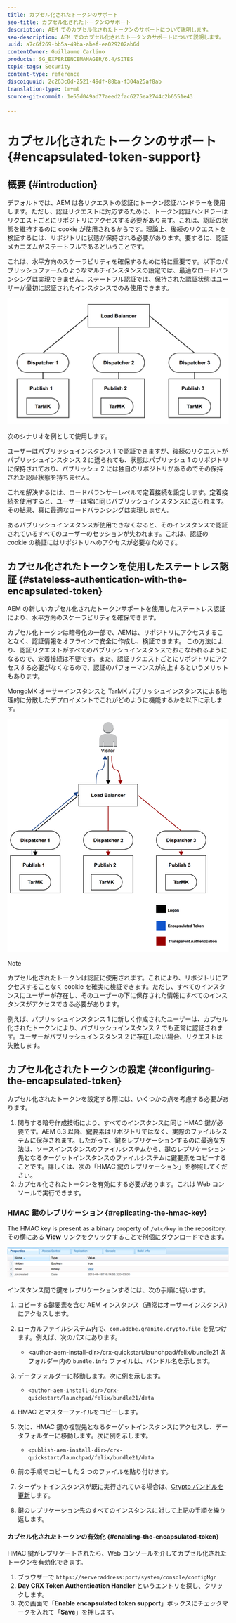 ```yaml
---
title: カプセル化されたトークンのサポート
seo-title: カプセル化されたトークンのサポート
description: AEM でのカプセル化されたトークンのサポートについて説明します。
seo-description: AEM でのカプセル化されたトークンのサポートについて説明します。
uuid: a7c6f269-bb5a-49ba-abef-ea029202ab6d
contentOwner: Guillaume Carlino
products: SG_EXPERIENCEMANAGER/6.4/SITES
topic-tags: Security
content-type: reference
discoiquuid: 2c263c0d-2521-49df-88ba-f304a25af8ab
translation-type: tm+mt
source-git-commit: 1e55d049ad77aeed2fac6275ea2744c2b6551e43

---
```



# カプセル化されたトークンのサポート{#encapsulated-token-support}

## 概要 {#introduction}

デフォルトでは、AEM は各リクエストの認証にトークン認証ハンドラーを使用します。ただし、認証リクエストに対応するために、トークン認証ハンドラーはリクエストごとにリポジトリにアクセスする必要があります。これは、認証の状態を維持するのに cookie が使用されるからです。理論上、後続のリクエストを検証するには、リポジトリに状態が保持される必要があります。要するに、認証メカニズムがステートフルであるということです。

これは、水平方向のスケーラビリティを確保するために特に重要です。以下のパブリッシュファームのようなマルチインスタンスの設定では、最適なロードバランシングは実現できません。ステートフル認証では、保持された認証状態はユーザーが最初に認証されたインスタンスでのみ使用できます。

![chlimage_1-33](assets/chlimage_1-33.png)

次のシナリオを例として使用します。

ユーザーはパブリッシュインスタンス 1 で認証できますが、後続のリクエストがパブリッシュインスタンス 2 に送られても、状態はパブリッシュ 1 のリポジトリに保持されており、パブリッシュ 2 には独自のリポジトリがあるのでその保持された認証状態を持ちません。

これを解決するには、ロードバランサーレベルで定着接続を設定します。定着接続を使用すると、ユーザーは常に同じパブリッシュインスタンスに送られます。その結果、真に最適なロードバランシングは実現しません。

あるパブリッシュインスタンスが使用できなくなると、そのインスタンスで認証されているすべてのユーザーのセッションが失われます。これは、認証の cookie の検証にはリポジトリへのアクセスが必要なためです。

## カプセル化されたトークンを使用したステートレス認証 {#stateless-authentication-with-the-encapsulated-token}

AEM の新しいカプセル化されたトークンサポートを使用したステートレス認証により、水平方向のスケーラビリティを確保できます。

カプセル化トークンは暗号化の一部で、AEMは、リポジトリにアクセスすることなく、認証情報をオフラインで安全に作成し、検証できます。 この方法により、認証リクエストがすべてのパブリッシュインスタンスでおこなわれるようになるので、定着接続は不要です。また、認証リクエストごとにリポジトリにアクセスする必要がなくなるので、認証のパフォーマンスが向上するというメリットもあります。

MongoMK オーサーインスタンスと TarMK パブリッシュインスタンスによる地理的に分散したデプロイメントでこれがどのように機能するかを以下に示します。

![chlimage_1-34](assets/chlimage_1-34.png)

>[!NOTE]
>
>カプセル化されたトークンは認証に使用されます。これにより、リポジトリにアクセスすることなく cookie を確実に検証できます。ただし、すべてのインスタンスにユーザーが存在し、そのユーザーの下に保存された情報にすべてのインスタンスがアクセスできる必要があります。
>
>例えば、パブリッシュインスタンス 1 に新しく作成されたユーザーは、カプセル化されたトークンにより、パブリッシュインスタンス 2 でも正常に認証されます。ユーザーがパブリッシュインスタンス 2 に存在しない場合、リクエストは失敗します。


## カプセル化されたトークンの設定 {#configuring-the-encapsulated-token}

カプセル化されたトークンを設定する際には、いくつかの点を考慮する必要があります。

1. 関与する暗号作成技術により、すべてのインスタンスに同じ HMAC 鍵が必要です。AEM 6.3 以降、鍵要素はリポジトリではなく、実際のファイルシステムに保存されます。したがって、鍵をレプリケーションするのに最適な方法は、ソースインスタンスのファイルシステムから、鍵のレプリケーション先となるターゲットインスタンスのファイルシステムに鍵要素をコピーすることです。詳しくは、次の「HMAC 鍵のレプリケーション」を参照してください。
1. カプセル化されたトークンを有効にする必要があります。これは Web コンソールで実行できます。

### HMAC 鍵のレプリケーション {#replicating-the-hmac-key}

The HMAC key is present as a binary property of `/etc/key` in the repository. その横にある **View** リンクをクリックすることで別個にダウンロードできます。

![chlimage_1-35](assets/chlimage_1-35.png)

インスタンス間で鍵をレプリケーションするには、次の手順に従います。

1. コピーする鍵要素を含む AEM インスタンス（通常はオーサーインスタンス）にアクセスします。
1. ローカルファイルシステム内で、`com.adobe.granite.crypto.file` を見つけます。例えば、次のパスにあります。

   * &lt;author-aem-install-dir>/crx-quickstart/launchpad/felix/bundle21
   各フォルダー内の `bundle.info` ファイルは、バンドル名を示します。 

1. データフォルダーに移動します。次に例を示します。

   * `<author-aem-install-dir>/crx-quickstart/launchpad/felix/bundle21/data`

1. HMAC とマスターファイルをコピーします。
1. 次に、HMAC 鍵の複製先となるターゲットインスタンスにアクセスし、データフォルダーに移動します。次に例を示します。

   * `<publish-aem-install-dir>/crx-quickstart/launchpad/felix/bundle21/data`

1. 前の手順でコピーした 2 つのファイルを貼り付けます。
1. ターゲットインスタンスが既に実行されている場合は、[Crypto バンドルを更新](/help/communities/deploy-communities.md#refresh-the-granite-crypto-bundle)します。

1. 鍵のレプリケーション先のすべてのインスタンスに対して上記の手順を繰り返します。

#### カプセル化されたトークンの有効化 {#enabling-the-encapsulated-token}

HMAC 鍵がレプリケートされたら、Web コンソールを介してカプセル化されたトークンを有効化できます。

1. ブラウザーで `https://serveraddress:port/system/console/configMgr`
1. **Day CRX Token Authentication Handler** というエントリを探し、クリックします。
1. 次の画面で「**Enable encapsulated token support**」ボックスにチェックマークを入れて「**Save**」を押します。


